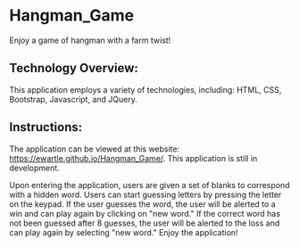 # Hangman_Game

Enjoy a game of hangman with a farm twist!  

## Technology Overview:
This application employs a variety of technologies, including:  HTML, CSS, Bootstrap, Javascript, and JQuery.  

## Instructions:  

The application can be viewed at this website:  https://ewartle.github.io/Hangman_Game/.  This application is still in development.  

Upon entering the application, users are given a set of blanks to correspond with a hidden word.  Users can start guessing letters by pressing the letter on the keypad.  If the user guesses the word, the user will be alerted to a win and can play again by clicking on "new word."  If the correct word has not been guessed after 8 guesses, the user will be alerted to the loss and can play again by selecting "new word."  Enjoy the application!
